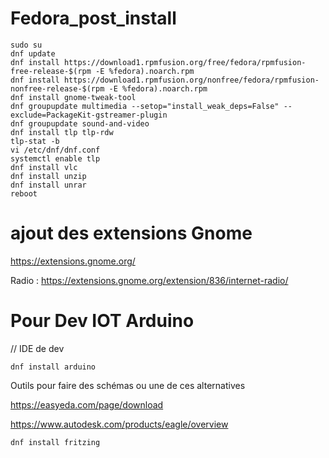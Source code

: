 # Fedora_post_install

```
sudo su 
dnf update
dnf install https://download1.rpmfusion.org/free/fedora/rpmfusion-free-release-$(rpm -E %fedora).noarch.rpm
dnf install https://download1.rpmfusion.org/nonfree/fedora/rpmfusion-nonfree-release-$(rpm -E %fedora).noarch.rpm
dnf install gnome-tweak-tool
dnf groupupdate multimedia --setop="install_weak_deps=False" --exclude=PackageKit-gstreamer-plugin
dnf groupupdate sound-and-video
dnf install tlp tlp-rdw
tlp-stat -b
vi /etc/dnf/dnf.conf  
systemctl enable tlp
dnf install vlc
dnf install unzip  
dnf install unrar
reboot
```

# ajout des extensions Gnome 

https://extensions.gnome.org/

Radio : https://extensions.gnome.org/extension/836/internet-radio/

# Pour Dev IOT Arduino 

// IDE de dev
``` 
dnf install arduino 
```

Outils pour faire des schémas ou une de ces alternatives 

https://easyeda.com/page/download

https://www.autodesk.com/products/eagle/overview

```
dnf install fritzing 
```
